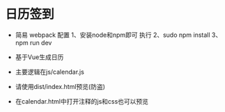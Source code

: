 # 日历签到
* 简易 webpack 配置
 1、安装node和npm即可 执行
 2、sudo npm install 
 3、npm run dev

* 基于Vue生成日历
* 主要逻辑在js/calendar.js
* 请使用dist/index.html预览(防盗)
* 在calendar.html中打开注释的js和css也可以预览